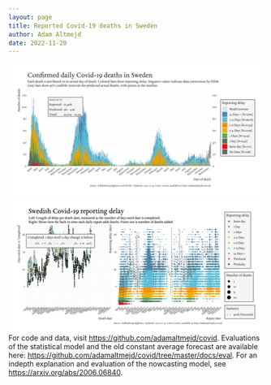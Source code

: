 ```yaml
---
layout: page
title: Reported Covid-19 deaths in Sweden
author: Adam Altmejd
date: 2022-11-20
---
```


![Graph of Swedish Covid-19 deaths with reporting delay.](deaths_lag_sweden_2022-11-20.png "Swedish Covid-19 deaths.")
![Graph of Swedish Covid-19 reporting delay in daily deaths.](lag_trend_sweden_2022-11-20.png "Trend in Swedish Covid-19 mortality reporting delay.")
For code and data, visit <https://github.com/adamaltmejd/covid>.
Evaluations of the statistical model and the old constant average forecast are available here: <https://github.com/adamaltmejd/covid/tree/master/docs/eval>.
For an indepth explanation and evaluation of the nowcasting model, see <https://arxiv.org/abs/2006.06840>.
